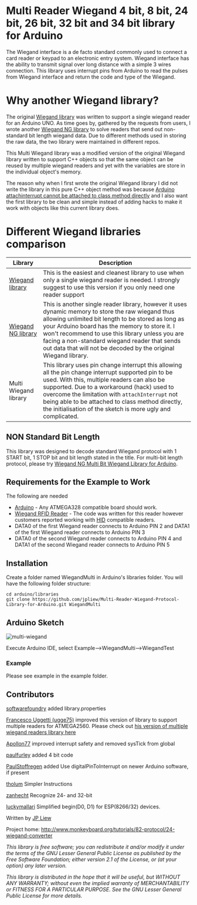 # Multi Reader Wiegand 4 bit, 8 bit, 24 bit, 26 bit, 32 bit and 34 bit library for Arduino

The Wiegand interface is a de facto standard commonly used to connect a card reader or keypad to an electronic entry system. Wiegand interface has the ability to transmit signal over long distance with a simple 3 wires connection. This library uses interrupt pins from Arduino to read the pulses from Wiegand interface and return the code and type of the Wiegand.

# Why another Wiegand library? 

The original [Wiegand library](https://github.com/monkeyboard/Wiegand-Protocol-Library-for-Arduino) was written to support a single wiegand reader for an Arduino UNO. As time goes by, gathered by the requests from users, I wrote another [Wiegand NG library](https://github.com/jpliew/Wiegand-NG-Multi-Bit-Wiegand-Library-for-Arduino) to solve readers that send out non-standard bit length wiegand data. Due to different methods used in storing the raw data, the two library were maintained in different repos. 

This Multi Wiegand library was a modified version of the original Wiegand library written to support C++ objects so that the same object can be reused by multiple wiegand readers and yet with the variables are store in the individual object's memory. 

The reason why when I first wrote the original Wiegand library I did not write the library in this pure C++ object method was because [Arduino attachinterrupt cannot be attached to class method directly](https://www.google.com/search?q=arduino+attachinterrupt+in+class&oq=arduino+attachinterrupt+in+class) and I also want the first library to be clean and simple instead of adding hacks to make it work with objects like this current library does.


# Different Wiegand libraries comparison

| Library | Description |
| ---| --- |
| [Wiegand library](https://github.com/monkeyboard/Wiegand-Protocol-Library-for-Arduino) | This is the easiest and cleanest library to use when only a single wiegand reader is needed. I strongly suggest to use this version if you only need one reader support |
| [Wiegand NG library](https://github.com/jpliew/Wiegand-NG-Multi-Bit-Wiegand-Library-for-Arduino) | This is another single reader library, however it uses dynamic memory to store the raw wiegand thus allowing unlimited bit length to be stored as long as your Arduino board has the memory to store it. I won't recommend to use this library unless you are facing a non-standard wiegand reader that sends out data that will not be decoded by the original Wiegand library. |
| Multi Wiegand library | This library uses pin change interrupt this allowing all the pin change interrupt supported pin to be used. With this, multiple readers can also be supported. Due to a workaround (hack) used to overcome the limitation with `attachInterrupt` not being able to be attached to class method directly, the initialisation of the sketch is more ugly and complicated. |

## NON Standard Bit Length

This library was designed to decode standard Wiegand protocol with 1 START bit, 1 STOP bit and bit length stated in the title. For multi-bit length protocol, please try [Wiegand NG Multi Bit Wiegand Library for Arduino](https://github.com/jpliew/Wiegand-NG-Multi-Bit-Wiegand-Library-for-Arduino).

## Requirements for the Example to Work

The following are needed 

* [Arduino](http://www.arduino.cc) - Any ATMEGA328 compatible board should work.
* [Wiegand RFID Reader](http://www.monkeyboard.org/products/85-developmentboard/84-rfid-wiegand-protocol-development-kit) - The code was written for this reader however customers reported working with [HID](http://www.hidglobal.com/products/cards-and-credentials) compatible readers.
* DATA0 of the first Wiegand reader connects to Arduino PIN 2 and DATA1 of the first Wiegand reader connects to Arduino PIN 3
* DATA0 of the second Wiegand reader connects to Arduino PIN 4 and DATA1 of the second Wiegand reader connects to Arduino PIN 5


## Installation 

Create a folder named WiegandMulti in Arduino's libraries folder.  You will have the following folder structure:

	cd arduino/libraries
	git clone https://github.com/jpliew/Multi-Reader-Wiegand-Protocol-Library-for-Arduino.git WiegandMulti

## Arduino Sketch

![multi-wiegand](https://user-images.githubusercontent.com/1773147/107901053-cec92b80-6f96-11eb-8b93-ffd8e923b624.png "Multi RFID Reader to Arduino connection diagram")

Execute Arduino IDE, select Example-->WiegandMulti-->WiegandTest

### Example

Please see example in the example folder.

## Contributors

[softwarefoundry](https://github.com/softwarefoundry) added library.properties

[Francesco Uggetti (ugge75)](https://github.com/ugge75) improved this version of library to support multiple readers for ATMEGA2560.  Please check out [his version of multiple wiegand readers library here](https://github.com/ugge75/Wiegand-Protocol-Library-for-Arduino-MEGA-2560)

[Apollon77](https://github.com/Apollon77) improved interrupt safety and removed sysTick from global

[paulfurley](https://github.com/paulfurley) added 4 bit code

[PaulStoffregen](https://github.com/PaulStoffregen) added Use digitalPinToInterrupt on newer Arduino software, if present

[tholum](https://github.com/tholum)  Simpler Instructions

[zanhecht](https://github.com/zanhecht) Recognize 24- and 32-bit

[luckymallari](https://github.com/luckymallari) Simplified begin(D0, D1) for ESP(8266/32) devices.

Written by [JP Liew](http://jpliew.com)

Project home: http://www.monkeyboard.org/tutorials/82-protocol/24-wiegand-converter

*This library is free software; you can redistribute it and/or modify it under the terms of the GNU Lesser General Public License as published by the Free Software Foundation; either version 2.1 of the License, or (at your option) any later version.*

*This library is distributed in the hope that it will be useful, but WITHOUT ANY WARRANTY; without even the implied warranty of MERCHANTABILITY or FITNESS FOR A PARTICULAR PURPOSE.  See the GNU Lesser General Public License for more details.*
